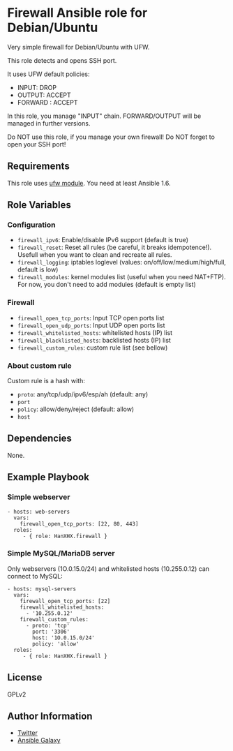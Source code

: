 Firewall Ansible role for Debian/Ubuntu
=======================================

Very simple firewall for Debian/Ubuntu with UFW.

This role detects and opens SSH port.

It uses UFW default policies:

- INPUT: DROP
- OUTPUT: ACCEPT
- FORWARD : ACCEPT

In this role, you manage "INPUT" chain. FORWARD/OUTPUT will be managed in further versions.

Do NOT use this role, if you manage your own firewall!
Do NOT forget to open your SSH port!

Requirements
------------

This role uses [ufw module](http://docs.ansible.com/ansible/ufw_module.html). You need at least Ansible 1.6.

Role Variables
--------------

### Configuration

- `firewall_ipv6`: Enable/disable IPv6 support (default is true)
- `firewall_reset`: Reset all rules (be careful, it breaks idempotence!). Usefull when you want to clean and recreate all rules.
- `firewall_logging`: iptables loglevel (values: on/off/low/medium/high/full, default is low)
- `firewall_modules`: kernel modules list (useful when you need NAT+FTP). For now, you don't need to add modules (default is empty list)

### Firewall

- `firewall_open_tcp_ports`: Input TCP open ports list
- `firewall_open_udp_ports`: Input UDP open ports list
- `firewall_whitelisted_hosts`: whitelisted hosts (IP) list
- `firewall_blacklisted_hosts`: backlisted hosts (IP) list
- `firewall_custom_rules`: custom rule list (see bellow)

### About custom rule

Custom rule is a hash with:

- `proto`: any/tcp/udp/ipv6/esp/ah (default: any)
- `port`
- `policy`: allow/deny/reject (default: allow)
- `host`

Dependencies
------------

None.

Example Playbook
----------------

### Simple webserver

    - hosts: web-servers
      vars:
        firewall_open_tcp_ports: [22, 80, 443]
      roles:
         - { role: HanXHX.firewall }

### Simple MySQL/MariaDB server

Only webservers (1O.0.15.0/24) and whitelisted hosts (10.255.0.12) can connect to MySQL:

    - hosts: mysql-servers
      vars:
        firewall_open_tcp_ports: [22]
        firewall_whitelisted_hosts:
          - '10.255.0.12'
        firewall_custom_rules:
          - proto: 'tcp'
            port: '3306'
            host: '1O.0.15.0/24'
            policy: 'allow'
      roles:
         - { role: HanXHX.firewall }


License
-------

GPLv2

Author Information
------------------

- [Twitter](https://twitter.com/hanxhx_)
- [Ansible Galaxy](https://galaxy.ansible.com/list#/users/11375)

